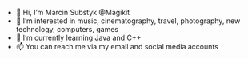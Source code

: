 - 👋 Hi, I’m Marcin Substyk @Magikit
- 👀 I’m interested in music, cinematography, travel, photography, new technology, computers, games
- 🌱 I’m currently learning Java and C++
- 📫 You can reach me via my email and social media accounts

<!---
My github is in some part of my portfolio, every day I gain new experience with which I will also often share here, programming is my passion, not only a profession.
✨ See my repositories and see what I have to offer ✨
--->

